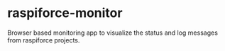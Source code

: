 # raspiforce-monitor
Browser based monitoring app to visualize the status and log messages from raspiforce projects.
